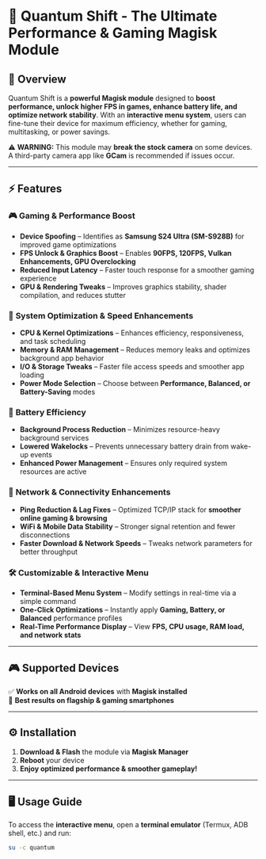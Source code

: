 # 🚀 Quantum Shift - The Ultimate Performance & Gaming Magisk Module  

## 📌 Overview  
Quantum Shift is a **powerful Magisk module** designed to **boost performance, unlock higher FPS in games, enhance battery life, and optimize network stability**. With an **interactive menu system**, users can fine-tune their device for maximum efficiency, whether for gaming, multitasking, or power savings.  

⚠ **WARNING:** This module may **break the stock camera** on some devices. A third-party camera app like **GCam** is recommended if issues occur.  

---

## ⚡ Features  

### 🎮 **Gaming & Performance Boost**  
- **Device Spoofing** – Identifies as **Samsung S24 Ultra (SM-S928B)** for improved game optimizations  
- **FPS Unlock & Graphics Boost** – Enables **90FPS, 120FPS, Vulkan Enhancements, GPU Overclocking**  
- **Reduced Input Latency** – Faster touch response for a smoother gaming experience  
- **GPU & Rendering Tweaks** – Improves graphics stability, shader compilation, and reduces stutter  

### 🚀 **System Optimization & Speed Enhancements**  
- **CPU & Kernel Optimizations** – Enhances efficiency, responsiveness, and task scheduling  
- **Memory & RAM Management** – Reduces memory leaks and optimizes background app behavior  
- **I/O & Storage Tweaks** – Faster file access speeds and smoother app loading  
- **Power Mode Selection** – Choose between **Performance, Balanced, or Battery-Saving** modes  

### 🔋 **Battery Efficiency**  
- **Background Process Reduction** – Minimizes resource-heavy background services  
- **Lowered Wakelocks** – Prevents unnecessary battery drain from wake-up events  
- **Enhanced Power Management** – Ensures only required system resources are active  

### 📶 **Network & Connectivity Enhancements**  
- **Ping Reduction & Lag Fixes** – Optimized TCP/IP stack for **smoother online gaming & browsing**  
- **WiFi & Mobile Data Stability** – Stronger signal retention and fewer disconnections  
- **Faster Download & Network Speeds** – Tweaks network parameters for better throughput  

### 🛠 **Customizable & Interactive Menu**  
- **Terminal-Based Menu System** – Modify settings in real-time via a simple command  
- **One-Click Optimizations** – Instantly apply **Gaming, Battery, or Balanced** performance profiles  
- **Real-Time Performance Display** – View **FPS, CPU usage, RAM load, and network stats**  

---

## 🎮 Supported Devices  
✅ **Works on all Android devices** with **Magisk installed**  
📌 **Best results on flagship & gaming smartphones**  

---

## ⚙️ Installation  
1. **Download & Flash** the module via **Magisk Manager**  
2. **Reboot** your device  
3. **Enjoy optimized performance & smoother gameplay!**  

---

## 🖥️ Usage Guide  

To access the **interactive menu**, open a **terminal emulator** (Termux, ADB shell, etc.) and run:  

```sh
su -c quantum
